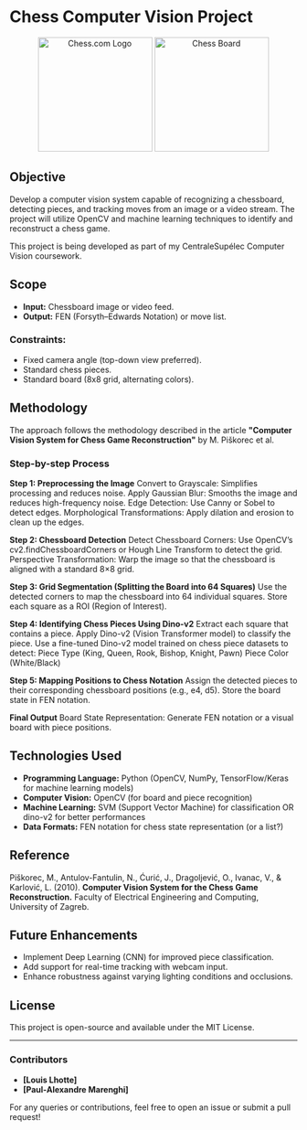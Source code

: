 # Chess Computer Vision Project

<div align="center">
  <img src="https://images.chesscomfiles.com/uploads/v1/blog/291978.0ba48c8e.5000x5000o.b1dd3c4ba347.png" alt="Chess.com Logo" width="200">
  <img src="https://www.regencychess.co.uk/images/how-to-set-up-a-chessboard/how-to-set-up-a-chessboard-7.jpg" alt="Chess Board" width="200">
</div>


## Objective
Develop a computer vision system capable of recognizing a chessboard, detecting pieces, and tracking moves from an image or a video stream. The project will utilize OpenCV and machine learning techniques to identify and reconstruct a chess game.

This project is being developed as part of my CentraleSupélec Computer Vision coursework.

## Scope
- **Input:** Chessboard image or video feed.
- **Output:** FEN (Forsyth–Edwards Notation) or move list.

### Constraints:
- Fixed camera angle (top-down view preferred).
- Standard chess pieces.
- Standard board (8x8 grid, alternating colors).

## Methodology
The approach follows the methodology described in the article **"Computer Vision System for Chess Game Reconstruction"** by M. Piškorec et al.

### Step-by-step Process

**Step 1: Preprocessing the Image**
Convert to Grayscale: Simplifies processing and reduces noise.
Apply Gaussian Blur: Smooths the image and reduces high-frequency noise.
Edge Detection: Use Canny or Sobel to detect edges.
Morphological Transformations: Apply dilation and erosion to clean up the edges.

**Step 2: Chessboard Detection**
Detect Chessboard Corners: Use OpenCV’s cv2.findChessboardCorners or Hough Line Transform to detect the grid.
Perspective Transformation: Warp the image so that the chessboard is aligned with a standard 8×8 grid.

**Step 3: Grid Segmentation (Splitting the Board into 64 Squares)**
Use the detected corners to map the chessboard into 64 individual squares.
Store each square as a ROI (Region of Interest).

**Step 4: Identifying Chess Pieces Using Dino-v2**
Extract each square that contains a piece.
Apply Dino-v2 (Vision Transformer model) to classify the piece.
Use a fine-tuned Dino-v2 model trained on chess piece datasets to detect:
Piece Type (King, Queen, Rook, Bishop, Knight, Pawn)
Piece Color (White/Black)

**Step 5: Mapping Positions to Chess Notation**
Assign the detected pieces to their corresponding chessboard positions (e.g., e4, d5).
Store the board state in FEN notation.

**Final Output**
Board State Representation: Generate FEN notation or a visual board with piece positions.

## Technologies Used
- **Programming Language:** Python (OpenCV, NumPy, TensorFlow/Keras for machine learning models)
- **Computer Vision:** OpenCV (for board and piece recognition)
- **Machine Learning:** SVM (Support Vector Machine) for classification OR dino-v2 for better performances
- **Data Formats:** FEN notation for chess state representation (or a list?)

## Reference
Piškorec, M., Antulov-Fantulin, N., Ćurić, J., Dragoljević, O., Ivanac, V., & Karlović, L. (2010). **Computer Vision System for the Chess Game Reconstruction.** Faculty of Electrical Engineering and Computing, University of Zagreb.

## Future Enhancements
- Implement Deep Learning (CNN) for improved piece classification.
- Add support for real-time tracking with webcam input.
- Enhance robustness against varying lighting conditions and occlusions.

## License
This project is open-source and available under the MIT License.

---

### Contributors
- **[Louis Lhotte]**
- **[Paul-Alexandre Marenghi]**

For any queries or contributions, feel free to open an issue or submit a pull request!

